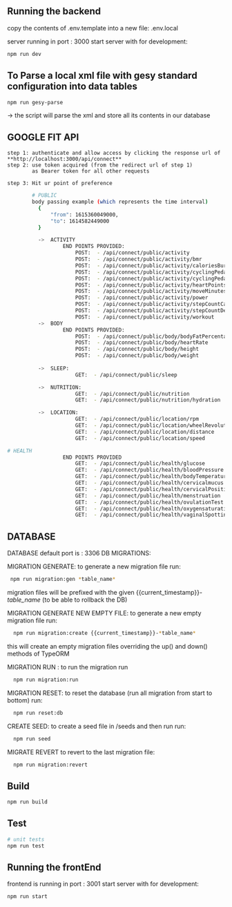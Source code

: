  
## Running the backend

copy the contents of .env.template into a new file: .env.local
 
server running in port : 3000 
start server with for development:
 ```bash
 npm run dev
```


## To Parse a local xml file with gesy standard configuration into data tables 
```bash
npm run gesy-parse
```
-> the script will parse the xml and store all its contents in our database
  

## GOOGLE FIT API

    step 1: authenticate and allow access by clicking the response url of  **http://localhost:3000/api/connect**
    step 2: use token acquired (from the redirect url of step 1) 
            as Bearer token for all other requests 

    step 3: Hit ur point of preference 
    
```bash
        # PUBLIC   
        body passing example (which represents the time interval)
          {
              "from": 1615360049000,
              "to": 1614582449000
          }

          ->  ACTIVITY
                  END POINTS PROVIDED:
                      POST:  - /api/connect/public/activity 
                      POST:  - /api/connect/public/activity/bmr  
                      POST:  - /api/connect/public/activity/caloriesBurned
                      POST:  - /api/connect/public/activity/cyclingPedalingCadence
                      POST:  - /api/connect/public/activity/cyclingPedalingCumulative
                      POST:  - /api/connect/public/activity/heartPoints
                      POST:  - /api/connect/public/activity/moveMinutes
                      POST:  - /api/connect/public/activity/power
                      POST:  - /api/connect/public/activity/stepCountCadence 
                      POST:  - /api/connect/public/activity/stepCountDelta 
                      POST:  - /api/connect/public/activity/workout
          ->  BODY
                  END POINTS PROVIDED:
                      POST:  - /api/connect/public/body/bodyFatPercentage
                      POST:  - /api/connect/public/body/heartRate
                      POST:  - /api/connect/public/body/height
                      POST:  - /api/connect/public/body/weight
                                 
          ->  SLEEP:
                      GET:  - /api/connect/public/sleep

          ->  NUTRITION:
                      GET:  - /api/connect/public/nutrition
                      GET:  - /api/connect/public/nutrition/hydration

          ->  LOCATION:
                      GET:  - /api/connect/public/location/rpm
                      GET:  - /api/connect/public/location/wheelRevolutionCumulative
                      GET:  - /api/connect/public/location/distance
                      GET:  - /api/connect/public/location/speed
```
 
 
```bash
# HEALTH   
                  END POINTS PROVIDED
                      GET:  - /api/connect/public/health/glucose
                      GET:  - /api/connect/public/health/bloodPressure
                      GET:  - /api/connect/public/health/bodyTemperature
                      GET:  - /api/connect/public/health/cervicalmucus
                      GET:  - /api/connect/public/health/cervicalPosition
                      GET:  - /api/connect/public/health/menstruation
                      GET:  - /api/connect/public/health/ovulationTest
                      GET:  - /api/connect/public/health/oxygensaturation
                      GET:  - /api/connect/public/health/vaginalSpotting 
 ``` 














## DATABASE 
DATABASE default port is : 3306
DB MIGRATIONS:

MIGRATION GENERATE:
to generate a new migration file run: 

```bash
 npm run migration:gen *table_name*
 ```
    
migration files will be prefixed with the given {{current_timestamp}}-*table_name* (to be able to rollback the DB)


MIGRATION GENERATE NEW EMPTY FILE:
to generate a new empty migration file run: 
  ```bash
    npm run migration:create {{current_timestamp}}-*table_name*
  ```
this will create an empty migration files overriding the up() and down() methods of TypeORM


MIGRATION RUN :
to run the migration run

```bash
  npm run migration:run
```

MIGRATION RESET:
to reset the database (run all migration from start to bottom) run:
```bash
  npm run reset:db 
```

CREATE SEED:
to create a seed file in /seeds and then run run:
```bash
  npm run seed
``` 
  
MIGRATE REVERT
to revert to the last migration file:
```bash
  npm run migration:revert
```

 

 


## Build
```bash
npm run build
```

## Test
```bash
# unit tests
npm run test
```







## Running the frontEnd


  
frontend is running in port : 3001
start server with for development:
 ```bash
 npm run start 
```
